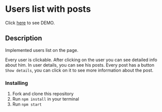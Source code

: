 # Users list with posts

Click [here](https://antonskliarov.github.io/streems_test_task/) to see DEMO.


## Description

Implemented users list on the page.

Every user is clickable. After clicking on the user you can see detailed info about him. In user details, you can see his posts.
Every post has a button `Show details`, you can click on it to see more information about the post.


### Installing

1. Fork and clone this repository
2. Run `npm install` in your terminal
3. Run `npm start`